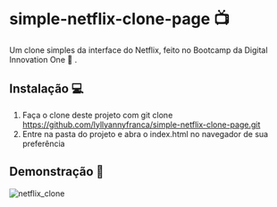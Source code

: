 # simple-netflix-clone-page :tv:
Um clone simples da interface do Netflix, feito no Bootcamp da Digital Innovation One :tada: .

## Instalação  :computer:
1. Faça o clone deste projeto com git clone https://github.com/lyllyannyfranca/simple-netflix-clone-page.git
2. Entre na pasta do projeto e abra o index.html no navegador de sua preferência

## Demonstração :eyes:
![netflix_clone](https://user-images.githubusercontent.com/61249270/94705607-9f7f8e00-0317-11eb-8754-b99dfc3f0601.gif)

